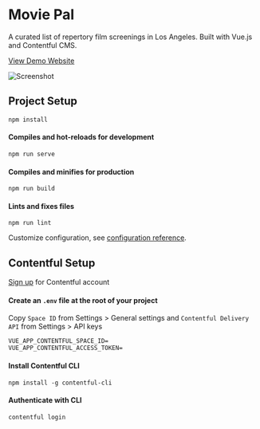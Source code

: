 # Movie Pal

A curated list of repertory film screenings in Los Angeles. Built with Vue.js and Contentful CMS.

[View Demo Website](https://losangeles-moviepal.netlify.app/)

![Screenshot](https://user-images.githubusercontent.com/34425888/192181220-7f9f291d-793f-4f5a-bb0f-c025c1b44bd3.png)

##  Project Setup
```
npm install
```

#### Compiles and hot-reloads for development
```
npm run serve
```

#### Compiles and minifies for production
```
npm run build
```

#### Lints and fixes files
```
npm run lint
```

Customize configuration, see [configuration reference](https://cli.vuejs.org/config/).

##  Contentful Setup

[Sign up](https://www.contentful.com/sign-up/) for Contentful account

#### Create an `.env` file at the root of your project
Copy `Space ID` from Settings > General settings and `Contentful Delivery API` from Settings > API keys
```
VUE_APP_CONTENTFUL_SPACE_ID=
VUE_APP_CONTENTFUL_ACCESS_TOKEN=
```

#### Install Contentful CLI
```
npm install -g contentful-cli
```

#### Authenticate with CLI
```
contentful login
```
